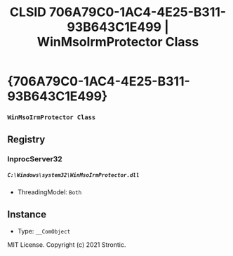 ﻿---
title: "CLSID 706A79C0-1AC4-4E25-B311-93B643C1E499 | WinMsoIrmProtector Class"
excerpt: What is COM-Object CLSID 706A79C0-1AC4-4E25-B311-93B643C1E499?
---

# {706A79C0-1AC4-4E25-B311-93B643C1E499}

### `WinMsoIrmProtector Class`

## Registry


### InprocServer32

##### `C:\Windows\system32\WinMsoIrmProtector.dll`
* ThreadingModel: `Both`

## Instance

* Type: `__ComObject`

MIT License. Copyright (c) 2021 Strontic.


